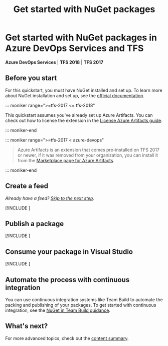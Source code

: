 ﻿---
title: Get started with NuGet packages
description: Quickly start hosting NuGet packages in Azure DevOps Services or Team Foundation Server
ms.technology: devops-artifacts
ms.topic: quickstart
ms.assetid: C5112218-DA7E-4016-986D-2D0F70DAFA44
ms.date: 03/06/2020
monikerRange: '>= tfs-2017'
---

# Get started with NuGet packages in Azure DevOps Services and TFS

**Azure DevOps Services** | **TFS 2018** | **TFS 2017**

## Before you start

For this quickstart, you must have NuGet installed and set up. To learn more about NuGet installation and set up, see the [official documentation](/nuget/install-nuget-client-tools).

::: moniker range=">=tfs-2017 <= tfs-2018"

This quickstart assumes you've already set up Azure Artifacts. You can check out how to license the extension in the [License Azure Artifacts guide](start-using-azure-artifacts.md).

::: moniker-end

::: moniker range=">=tfs-2017 < azure-devops"

> Azure Artifacts is an extension that comes pre-installed on TFS 2017 or newer, if it was removed from your organization, you can install it from the [Marketplace page for Azure Artifacts](https://marketplace.visualstudio.com/items?itemName=ms.feed).

::: moniker-end

<a name="create-a-feed"></a>

## Create a feed

_Already have a feed? [Skip to the next step](#publish-a-package)._

[!INCLUDE [](includes/create-feed.md)]

<a name="publish-a-package"></a>

## Publish a package

[!INCLUDE [](includes/nuget/publish.md)]

<a name="consume-in-visual-studio"></a>

## Consume your package in Visual Studio

[!INCLUDE [](includes/nuget/consume.md)]

<a name="automate-with-continuous-integration"></a>

## Automate the process with continuous integration

You can use continuous integration systems like Team Build to automate the packing and publishing of your packages.
To get started with continuous integration, see the [NuGet in Team Build guidance](/azure/devops/pipelines/artifacts/nuget).

## What's next?

For more advanced topics, check out the [content summary](overview.md).

